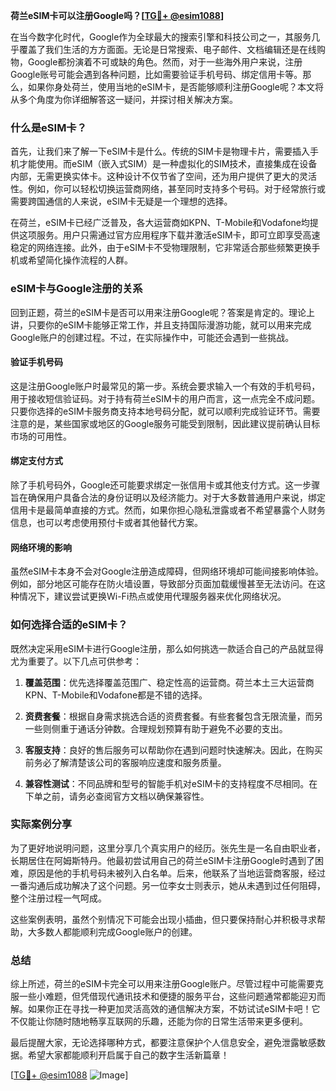 **荷兰eSIM卡可以注册Google吗？[[TG💪+ @esim1088](https://t.me/s/esim1088)]**

在当今数字化时代，Google作为全球最大的搜索引擎和科技公司之一，其服务几乎覆盖了我们生活的方方面面。无论是日常搜索、电子邮件、文档编辑还是在线购物，Google都扮演着不可或缺的角色。然而，对于一些海外用户来说，注册Google账号可能会遇到各种问题，比如需要验证手机号码、绑定信用卡等。那么，如果你身处荷兰，使用当地的eSIM卡，是否能够顺利注册Google呢？本文将从多个角度为你详细解答这一疑问，并探讨相关解决方案。

### 什么是eSIM卡？

首先，让我们来了解一下eSIM卡是什么。传统的SIM卡是物理卡片，需要插入手机才能使用。而eSIM（嵌入式SIM）是一种虚拟化的SIM技术，直接集成在设备内部，无需更换实体卡。这种设计不仅节省了空间，还为用户提供了更大的灵活性。例如，你可以轻松切换运营商网络，甚至同时支持多个号码。对于经常旅行或需要跨国通信的人来说，eSIM卡无疑是一个理想的选择。

在荷兰，eSIM卡已经广泛普及，各大运营商如KPN、T-Mobile和Vodafone均提供这项服务。用户只需通过官方应用程序下载并激活eSIM卡，即可立即享受高速稳定的网络连接。此外，由于eSIM卡不受物理限制，它非常适合那些频繁更换手机或希望简化操作流程的人群。

### eSIM卡与Google注册的关系

回到正题，荷兰的eSIM卡是否可以用来注册Google呢？答案是肯定的。理论上讲，只要你的eSIM卡能够正常工作，并且支持国际漫游功能，就可以用来完成Google账户的创建过程。不过，在实际操作中，可能还会遇到一些挑战。

#### 验证手机号码

这是注册Google账户时最常见的第一步。系统会要求输入一个有效的手机号码，用于接收短信验证码。对于持有荷兰eSIM卡的用户而言，这一点完全不成问题。只要你选择的eSIM卡服务商支持本地号码分配，就可以顺利完成验证环节。需要注意的是，某些国家或地区的Google服务可能受到限制，因此建议提前确认目标市场的可用性。

#### 绑定支付方式

除了手机号码外，Google还可能要求绑定一张信用卡或其他支付方式。这一步骤旨在确保用户具备合法的身份证明以及经济能力。对于大多数普通用户来说，绑定信用卡是最简单直接的方式。然而，如果你担心隐私泄露或者不希望暴露个人财务信息，也可以考虑使用预付卡或者其他替代方案。

#### 网络环境的影响

虽然eSIM卡本身不会对Google注册造成障碍，但网络环境却可能间接影响体验。例如，部分地区可能存在防火墙设置，导致部分页面加载缓慢甚至无法访问。在这种情况下，建议尝试更换Wi-Fi热点或使用代理服务器来优化网络状况。

### 如何选择合适的eSIM卡？

既然决定采用eSIM卡进行Google注册，那么如何挑选一款适合自己的产品就显得尤为重要了。以下几点可供参考：

1. **覆盖范围**：优先选择覆盖范围广、稳定性高的运营商。荷兰本土三大运营商KPN、T-Mobile和Vodafone都是不错的选择。
   
2. **资费套餐**：根据自身需求挑选合适的资费套餐。有些套餐包含无限流量，而另一些则侧重于通话分钟数。合理规划预算有助于避免不必要的支出。

3. **客服支持**：良好的售后服务可以帮助你在遇到问题时快速解决。因此，在购买前务必了解清楚该公司的客服响应速度和服务质量。

4. **兼容性测试**：不同品牌和型号的智能手机对eSIM卡的支持程度不尽相同。在下单之前，请务必查阅官方文档以确保兼容性。

### 实际案例分享

为了更好地说明问题，这里分享几个真实用户的经历。张先生是一名自由职业者，长期居住在阿姆斯特丹。他最初尝试用自己的荷兰eSIM卡注册Google时遇到了困难，原因是他的手机号码未被列入白名单。后来，他联系了当地运营商客服，经过一番沟通后成功解决了这个问题。另一位李女士则表示，她从未遇到过任何阻碍，整个注册过程一气呵成。

这些案例表明，虽然个别情况下可能会出现小插曲，但只要保持耐心并积极寻求帮助，大多数人都能顺利完成Google账户的创建。

### 总结

综上所述，荷兰的eSIM卡完全可以用来注册Google账户。尽管过程中可能需要克服一些小难题，但凭借现代通讯技术和便捷的服务平台，这些问题通常都能迎刃而解。如果你正在寻找一种更加灵活高效的通信解决方案，不妨试试eSIM卡吧！它不仅能让你随时随地畅享互联网的乐趣，还能为你的日常生活带来更多便利。

最后提醒大家，无论选择哪种方式，都要注意保护个人信息安全，避免泄露敏感数据。希望大家都能顺利开启属于自己的数字生活新篇章！

[[TG💪+ @esim1088](https://t.me/s/esim1088) ![Image](https://i.postimg.cc/4NQfJmqS/Snipaste-2025-05-13-00-14-12.png)]